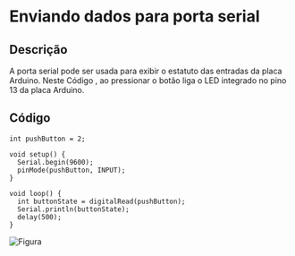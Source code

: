 # Enviando dados para porta serial
## Descrição
A porta serial pode ser usada para exibir o estatuto das entradas da placa Arduino. Neste Código , ao pressionar o botão liga o LED integrado no pino 13 da placa Arduino.

## Código

```
int pushButton = 2;  

void setup() {
  Serial.begin(9600);  
  pinMode(pushButton, INPUT);  
}

void loop() {
  int buttonState = digitalRead(pushButton); 
  Serial.println(buttonState);  
  delay(500);  
}
```

![Figura](https://github.com/user-attachments/assets/4a681359-1e03-46c8-8603-4fcd3bae2ecf)
